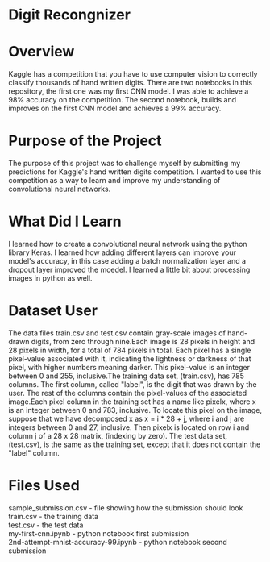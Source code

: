 # Digit Recongnizer

# Overview
Kaggle has a competition that you have to use computer vision to correctly classify thousands of hand written digits. There are two notebooks in this repository, the first one was my first CNN model. I was able to achieve a 98% accuracy on the competition. The second notebook, builds and improves on the first CNN model and achieves a 99% accuracy.

# Purpose of the Project
The purpose of this project was to challenge myself by submitting my predictions for Kaggle's hand written digits competition. I wanted to use this competition as a way to learn and improve my understanding of convolutional neural networks.

# What Did I Learn
I learned how to create a convolutional neural network using the python library Keras. I learned how adding different layers can improve your model's accuracy, in this case adding a batch normalization layer and a dropout layer improved the moedel. I learned a little bit about processing images in python as well.

# Dataset User
The data files train.csv and test.csv contain gray-scale images of hand-drawn digits, from zero through nine.Each image is 28 pixels in height and 28 pixels in width, for a total of 784 pixels in total. Each pixel has a single pixel-value associated with it, indicating the lightness or darkness of that pixel, with higher numbers meaning darker. This pixel-value is an integer between 0 and 255, inclusive.The training data set, (train.csv), has 785 columns. The first column, called "label", is the digit that was drawn by the user. The rest of the columns contain the pixel-values of the associated image.Each pixel column in the training set has a name like pixelx, where x is an integer between 0 and 783, inclusive. To locate this pixel on the image, suppose that we have decomposed x as x = i * 28 + j, where i and j are integers between 0 and 27, inclusive. Then pixelx is located on row i and column j of a 28 x 28 matrix, (indexing by zero). The test data set, (test.csv), is the same as the training set, except that it does not contain the "label" column.

# Files Used
sample_submission.csv - file showing how the submission should look  
train.csv - the training data  
test.csv - the test data  
my-first-cnn.ipynb - python notebook first submission  
2nd-attempt-mnist-accuracy-99.ipynb - python notebook second submission
